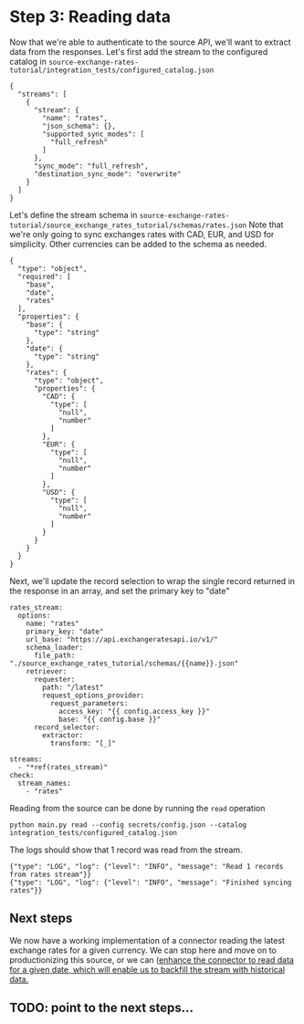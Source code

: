 # Step 3: Reading data

Now that we're able to authenticate to the source API, we'll want to extract data from the responses.
Let's first add the stream to the configured catalog in `source-exchange-rates-tutorial/integration_tests/configured_catalog.json`
```
{
  "streams": [
    {
      "stream": {
        "name": "rates",
        "json_schema": {},
        "supported_sync_modes": [
          "full_refresh"
        ]
      },
      "sync_mode": "full_refresh",
      "destination_sync_mode": "overwrite"
    }
  ]
}
```


Let's define the stream schema in `source-exchange-rates-tutorial/source_exchange_rates_tutorial/schemas/rates.json`
Note that we're only going to sync exchanges rates with CAD, EUR, and USD for simplicity. Other currencies can be added to the schema as needed.
```
{
  "type": "object",
  "required": [
    "base",
    "date",
    "rates"
  ],
  "properties": {
    "base": {
      "type": "string"
    },
    "date": {
      "type": "string"
    },
    "rates": {
      "type": "object",
      "properties": {
        "CAD": {
          "type": [
            "null",
            "number"
          ]
        },
        "EUR": {
          "type": [
            "null",
            "number"
          ]
        },
        "USD": {
          "type": [
            "null",
            "number"
          ]
        }
      }
    }
  }
}
```

Next, we'll update the record selection to wrap the single record returned in the response in an array,
and set the primary key to "date"
```
rates_stream:
  options:
    name: "rates"
    primary_key: "date"
    url_base: "https://api.exchangeratesapi.io/v1/"
    schema_loader:
      file_path: "./source_exchange_rates_tutorial/schemas/{{name}}.json"
    retriever:
      requester:
        path: "/latest"
        request_options_provider:
          request_parameters:
            access_key: "{{ config.access_key }}"
            base: "{{ config.base }}"
      record_selector:
        extractor:
          transform: "[_]"

streams:
  - "*ref(rates_stream)"
check:
  stream_names:
    - "rates"
```

Reading from the source can be done by running the `read` operation
```
python main.py read --config secrets/config.json --catalog integration_tests/configured_catalog.json
```

The logs should show that 1 record was read from the stream.
```
{"type": "LOG", "log": {"level": "INFO", "message": "Read 1 records from rates stream"}}
{"type": "LOG", "log": {"level": "INFO", "message": "Finished syncing rates"}}
```

## Next steps
We now have a working implementation of a connector reading the latest exchange rates for a given currency.
We can stop here and move on to productionizing this source,
 or we can ([enhance the connector to read data for a given date, which will enable us to backfill the stream with historical data.](5-iterating.md)
## TODO: point to the next steps...